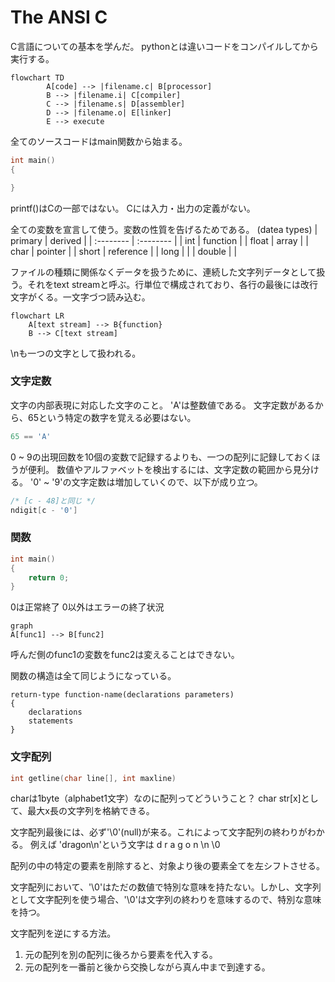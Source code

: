 # The ANSI C
C言語についての基本を学んだ。
pythonとは違いコードをコンパイルしてから実行する。
```mermaid
flowchart TD
		A[code] --> |filename.c| B[processor]
		B --> |filename.i| C[compiler]
		C --> |filename.s| D[assembler]
		D --> |filename.o| E[linker]
		E --> execute	
```

全てのソースコードはmain関数から始まる。
```c
int main()
{

}
```
printf()はCの一部ではない。
Cには入力・出力の定義がない。

全ての変数を宣言して使う。変数の性質を告げるためである。
(datea types)
| primary   | derived   |
| :-------- | :-------- |
| int       | function  |
| float     | array     |
| char      | pointer   |
| short     | reference |
| long	    |		    |
| double    |           |


ファイルの種類に関係なくデータを扱うために、連続した文字列データとして扱う。それをtext streamと呼ぶ。行単位で構成されており、各行の最後には改行文字がくる。一文字づつ読み込む。
```mermaid
flowchart LR
	A[text stream] --> B{function}
	B --> C[text stream]
```

\nも一つの文字として扱われる。

### 文字定数
文字の内部表現に対応した文字のこと。
'A'は整数値である。
文字定数があるから、65という特定の数字を覚える必要はない。
```c
65 == 'A'
```
0 ~ 9の出現回数を10個の変数で記録するよりも、一つの配列に記録しておくほうが便利。
数値やアルファベットを検出するには、文字定数の範囲から見分ける。
'0' ~ '9'の文字定数は増加していくので、以下が成り立つ。
```c
/* [c - 48]と同じ */
ndigit[c - '0']
```


### 関数
```c
int main()
{
	return 0;
}
```
0は正常終了
0以外はエラーの終了状況

```mermaid
graph
A[func1] --> B[func2]
```
呼んだ側のfunc1の変数をfunc2は変えることはできない。

関数の構造は全て同じようになっている。
```raw
return-type function-name(declarations parameters)
{
	declarations
	statements
}
```

### 文字配列
```c
int getline(char line[], int maxline)
```
charは1byte（alphabet1文字）なのに配列ってどういうこと？
char str[x]として、最大x長の文字列を格納できる。

文字配列最後には、必ず'\0'(null)が来る。これによって文字配列の終わりがわかる。
例えば 'dragon\n'という文字は
d r a g o n \n \0

配列の中の特定の要素を削除すると、対象より後の要素全てを左シフトさせる。

文字配列において、'\0'はただの数値で特別な意味を持たない。しかし、文字列として文字配列を使う場合、'\0'は文字列の終わりを意味するので、特別な意味を持つ。

文字配列を逆にする方法。

 1. 元の配列を別の配列に後ろから要素を代入する。
 2. 元の配列を一番前と後から交換しながら真ん中まで到達する。
